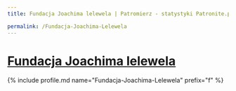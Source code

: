 ```yaml
---
title: Fundacja Joachima lelewela | Patromierz - statystyki Patronite.pl

permalink: /Fundacja-Joachima-Lelewela
---
```


# [Fundacja Joachima lelewela](https://patronite.pl/Fundacja-Joachima-Lelewela)

{% include profile.md name="Fundacja-Joachima-Lelewela" prefix="f" %}
